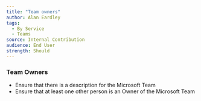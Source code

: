 ```yaml
---
title: "Team owners"
author: Alan Eardley
tags: 
  - By Service
  - Teams
source: Internal Contribution
audience: End User
strength: Should
---
```

### Team Owners
- Ensure that there is a description for the Microsoft Team
- Ensure that at least one other person is an Owner of the Microsoft Team
